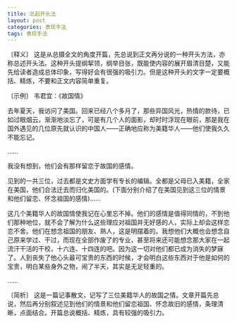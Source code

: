 ```yaml
---
title: 总起开头法
layout: post
categories: 表现手法
tags: 表现手法
---
```


〔释义〕 这是从总摄全文的角度开篇，先总说到正文再分说的一种开头方法，亦称总述开头法。这种开头提纲挈领，纲举目张，既能使内容的展开眉清目楚，又能先给读者造成总体印象，写得好会有很强的吸引力。但是这种开头的文字一定要概括、精炼，不要和正文内容简单重复。

〔示例〕 韦君宜：《故国情》

去年夏天，我访问了美国。回来已经八个多月了，那些异国风光，热情的款待，已如过眼烟云，渐渐地淡忘了，可是有几个人的面影，却时时浮现在眼前，那是我在国外遇见的几位原先就认识的中国人——正确地应称为美籍华人——他们使我久久不能忘记。

……

我没有想到，他们会有那样留恋于故国的感情。

见到的一共三位，过去都是文史方面学有专长的编辑。全都是父母已入美籍，全家在美国，他们合法迁去而归化美国的。(下面分别介绍了在美国见到这三位的情景和他们留恋、怀念祖国的感情)……

这几个美籍华人的故国情使我记在心里忘不掉。他们的感情是值得同情的，不到他们那种地位，就不会了解为什么这些理应对祖国并无好感的人，实际上却会这样恋恋不舍。他们在想念祖国的朋友、熟人，这是明摆着的。我想他们大概也会想念自己原来学过、干过，而现在全部作废了的专业，甚至将来还可能想念那大家在一起流汗干活的干校，十六连、十四连的吧。因为这一切对他们都已成为消失的梦寐了。人到丧失了他心头最可宝贵的东西的时候，才会明白这些东西对于他是如何的宝贵，明白某些身外之物，闹了半天，其实是无足轻重的。

……

〔简析〕 这是一篇记事散文，记写了三位美籍华人的故国之情。文章开篇先总说，然后再分别叙述见到他们的情景和他们留恋祖国、怀念故旧的感情，条理清晰，点面结合。开篇总说概括、精炼，具有较强的吸引力。 